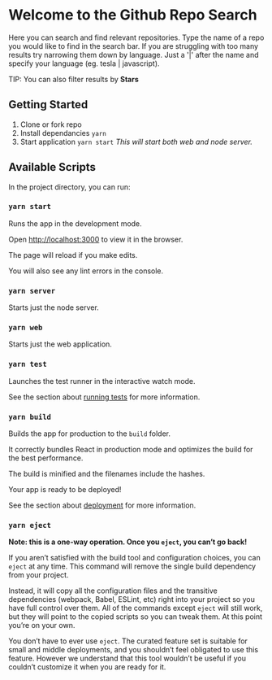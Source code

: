 # Welcome to the Github Repo Search



Here you can search and find relevant repositories. Type the name of a repo you would like to find in the search bar. If you are struggling with too many results try narrowing them down by language. Just a '|' after the name and specify your language (eg. tesla | javascript).

TIP: You can also filter results by **Stars**

## Getting Started
 1. Clone or fork repo
 2. Install dependancies `yarn`
 3. Start application `yarn start`
 *This will start both web and node server.*




## Available Scripts

In the project directory, you can run:

### `yarn start`

Runs the app in the development mode.<br  />

Open [http://localhost:3000](http://localhost:3000) to view it in the browser.



The page will reload if you make edits.<br  />

You will also see any lint errors in the console.

### `yarn server`

Starts just the node server.


### `yarn web`

Starts just the web application.

### `yarn test`



Launches the test runner in the interactive watch mode.<br  />

See the section about [running tests](https://facebook.github.io/create-react-app/docs/running-tests) for more information.



### `yarn build`



Builds the app for production to the `build` folder.<br  />

It correctly bundles React in production mode and optimizes the build for the best performance.



The build is minified and the filenames include the hashes.<br  />

Your app is ready to be deployed!



See the section about [deployment](https://facebook.github.io/create-react-app/docs/deployment) for more information.



### `yarn eject`



**Note: this is a one-way operation. Once you `eject`, you can’t go back!**



If you aren’t satisfied with the build tool and configuration choices, you can `eject` at any time. This command will remove the single build dependency from your project.



Instead, it will copy all the configuration files and the transitive dependencies (webpack, Babel, ESLint, etc) right into your project so you have full control over them. All of the commands except `eject` will still work, but they will point to the copied scripts so you can tweak them. At this point you’re on your own.



You don’t have to ever use `eject`. The curated feature set is suitable for small and middle deployments, and you shouldn’t feel obligated to use this feature. However we understand that this tool wouldn’t be useful if you couldn’t customize it when you are ready for it.

